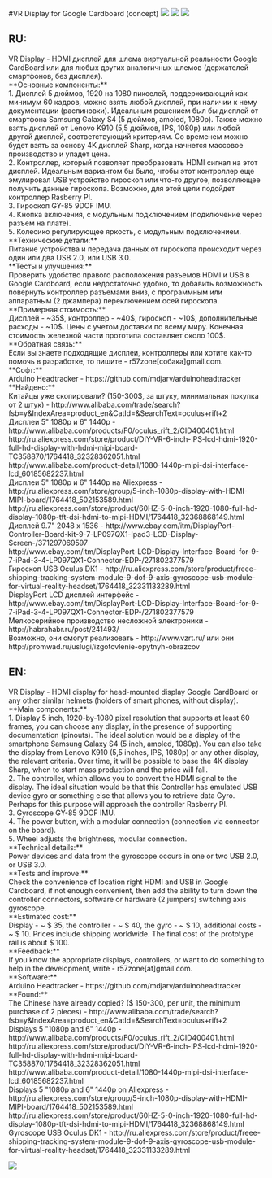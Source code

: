 #VR Display for Google Cardboard (concept)
[![](https://github.com/r57zone/VR-Display/blob/master/2.png)](https://github.com/r57zone/VR-Display/blob/master/2.png)
[![](https://github.com/r57zone/VR-Display/blob/master/1.png)](https://github.com/r57zone/VR-Display/blob/master/1.png)
[![](https://github.com/r57zone/VR-Display/blob/master/3.png)](https://github.com/r57zone/VR-Display/blob/master/3.png)
<h2>RU:</h2>
VR Display - HDMI дисплей для шлема виртуальной реальности Google CardBoard или для любых других аналогичных шлемов 
(держателей смартфонов, без дисплея).<br>
**Основные компоненты:**<br>
1. Дисплей 5 дюймов, 1920 на 1080 пикселей, поддерживающий как минимум 60 кадров, можно взять любой дисплей, 
при наличии к нему документации (распиновки). Идеальным решением был бы дисплей от смартфона Samsung Galaxy S4 
(5 дюймов, amoled, 1080p). Также можно взять дисплей от Lenovo K910 (5,5 дюймов, IPS, 1080p) или любой другой дисплей, 
соответствующий критериям. Со временем можно будет взять за основу 4K дисплей Sharp, когда начнется массовое производство 
и упадет цена.<br> 
2. Контроллер, который позволяет преобразовать HDMI сигнал на этот дисплей. Идеальным вариантом бы было, чтобы этот
контроллер еще эмулировал USB устройство гироскоп или что-то другое, позволяющее получить данные гироскопа.
Возможно, для этой цели подойдет контроллер Rasberry PI.<br> 
3. Гироскоп GY-85 9DOF IMU.<br> 
4. Кнопка включения, с модульным подключением (подключение через разъем на плате).<br> 
5. Колесико регулирующее яркость, с модульным подключением.<br> 
**Технические детали:**<br>
Питание устройства и передача данных от гироскопа происходит через один или два USB 2.0, или USB 3.0.<br>
**Тесты и улучшения:**<br>
Проверить удобство правого расположения разъемов HDMI и USB в Google Cardboard, если недостаточно удобно, 
то добавить возможность повернуть контроллер разъемами вниз, с программным или аппаратным (2 джампера) переключением 
осей гироскопа.<br>
**Примерная стоимость:**<br>
Дисплей - ~35$, контроллер - ~40$, гироскоп - ~10$, дополнительные расходы - ~10$. Цены с учетом доставки по всему миру. 
Конечная стоимость железной части прототипа составляет около 100$.<br> 
**Обратная связь:**<br>
Если вы знаете подходящие дисплеи, контроллеры или хотите как-то помочь в разработке, то пишите - r57zone[собака]gmail.com.<br>
**Софт:**<br>
Arduino Headtracker - https://github.com/mdjarv/arduinoheadtracker<br>
**Найдено:**<br>
Китайцы уже скопировали? (150-300$, за штуку, минимальная покупка от 2 штук) - http://www.alibaba.com/trade/search?fsb=y&IndexArea=product_en&CatId=&SearchText=oculus+rift+2<br>
Дисплеи 5" 1080p и 6" 1440p - http://www.alibaba.com/products/F0/oculus_rift_2/CID400401.html<br>
http://ru.aliexpress.com/store/product/DIY-VR-6-inch-IPS-lcd-hdmi-1920-full-hd-display-with-hdmi-mipi-board-TC358870/1764418_32328362051.html<br>
http://www.alibaba.com/product-detail/1080-1440p-mipi-dsi-interface-lcd_60185682237.html<br>
Дисплеи 5" 1080p и 6" 1440p на Aliexpress - http://ru.aliexpress.com/store/group/5-inch-1080p-display-with-HDMI-MIPI-board/1764418_502153589.html<br>
http://ru.aliexpress.com/store/product/60HZ-5-0-inch-1920-1080-full-hd-display-1080p-tft-dsi-hdmi-to-mipi-HDMI/1764418_32368868149.html<br>
Дисплей 9.7" 2048 x 1536 - http://www.ebay.com/itm/DisplayPort-Controller-Board-kit-9-7-LP097QX1-Ipad3-LCD-Display-Screen-/371297069597<br>
http://www.ebay.com/itm/DisplayPort-LCD-Display-Interface-Board-for-9-7-iPad-3-4-LP097QX1-Connector-EDP-/271802377579<br>
Гироскоп USB Oculus DK1 - http://ru.aliexpress.com/store/product/freee-shipping-tracking-system-module-9-dof-9-axis-gyroscope-usb-module-for-virtual-reality-headset/1764418_32331133289.html<br>
DisplayPort LCD дисплей интерфейс - http://www.ebay.com/itm/DisplayPort-LCD-Display-Interface-Board-for-9-7-iPad-3-4-LP097QX1-Connector-EDP-/271802377579<br>
Мелкосерийное производство несложной электроники - http://habrahabr.ru/post/241493/<br>
Возможно, они смогут реализовать - http://www.vzrt.ru/ или они http://promwad.ru/uslugi/izgotovlenie-opytnyh-obrazcov

<h2>EN:</h2>
VR Display - HDMI display for head-mounted display Google CardBoard or any other similar helmets
(holders of smart phones, without display).<br>
**Main components:**<br>
1. Display 5 inch, 1920-by-1080 pixel resolution that supports at least 60 frames, you can choose any display,
in the presence of supporting documentation (pinouts). The ideal solution would be a display of the smartphone Samsung Galaxy S4
(5 inch, amoled, 1080p). You can also take the display from Lenovo K910 (5,5 inches, IPS, 1080p) or any other display,
the relevant criteria. Over time, it will be possible to base the 4K display Sharp, when to start mass production
and the price will fall.<br> 
2. The controller, which allows you to convert the HDMI signal to the display. The ideal situation would be that this
Controller has emulated USB device gyro or something else that allows you to retrieve data Gyro.
Perhaps for this purpose will approach the controller Rasberry PI.<br> 
3. Gyroscope GY-85 9DOF IMU.<br> 
4. The power button, with a modular connection (connection via connector on the board).<br> 
5. Wheel adjusts the brightness, modular connection.<br> 
**Technical details:**<br>
Power devices and data from the gyroscope occurs in one or two USB 2.0, or USB 3.0.<br>
**Tests and improve:**<br>
Check the convenience of location right HDMI and USB in Google Cardboard, if not enough convenient,
then add the ability to turn down the controller connectors, software or hardware (2 jumpers) switching
axis gyroscope.<br>
**Estimated cost:**<br>
Display - ~ $ 35, the controller - ~ $ 40, the gyro - ~ $ 10, additional costs - ~ $ 10. Prices include shipping worldwide.
The final cost of the prototype rail is about $ 100.<br>
**Feedback:**<br>
If you know the appropriate displays, controllers, or want to do something to help in the development, write - r57zone[at]gmail.com.<br>
**Software:**<br>
Arduino Headtracker - https://github.com/mdjarv/arduinoheadtracker<br>
**Found:**<br>
The Chinese have already copied? ($ 150-300, per unit, the minimum purchase of 2 pieces) - http://www.alibaba.com/trade/search?fsb=y&IndexArea=product_en&CatId=&SearchText=oculus+rift+2 <br>
Displays 5 "1080p and 6" 1440p - http://www.alibaba.com/products/F0/oculus_rift_2/CID400401.html <br>
http://ru.aliexpress.com/store/product/DIY-VR-6-inch-IPS-lcd-hdmi-1920-full-hd-display-with-hdmi-mipi-board-TC358870/1764418_32328362051.html<br>
http://www.alibaba.com/product-detail/1080-1440p-mipi-dsi-interface-lcd_60185682237.html <br>
Displays 5 "1080p and 6" 1440p on Aliexpress - http://ru.aliexpress.com/store/group/5-inch-1080p-display-with-HDMI-MIPI-board/1764418_502153589.html<br>
http://ru.aliexpress.com/store/product/60HZ-5-0-inch-1920-1080-full-hd-display-1080p-tft-dsi-hdmi-to-mipi-HDMI/1764418_32368868149.html<br>
Gyroscope USB Oculus DK1 - http://ru.aliexpress.com/store/product/freee-shipping-tracking-system-module-9-dof-9-axis-gyroscope-usb-module-for-virtual-reality-headset/1764418_32331133289.html<br>

![](https://raw.githubusercontent.com/r57zone/VR-Display/master/VRDisplay.png)